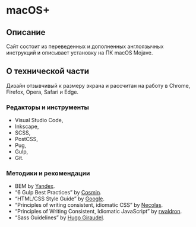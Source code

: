 # macOS+

## Описание

Сайт состоит из переведенных и дополненных англоязычных инструкций
и описывает установку на ПК macOS Mojave.

## О технической части

Дизайн отзывчивый к размеру экрана и рассчитан на работу в Chrome, Firefox, Opera, Safari и Edge.

### Редакторы и инструменты

* Visual Studio Code,
* Inkscape,
* SCSS,
* PostCSS,
* Pug,
* Gulp,
* Git.

### Методики и рекомендации

* BEM by [Yandex](https://ru.bem.info/methodology/).
* “6 Gulp Best Practices” by [Cosmin](http://blog.rangle.io/angular-gulp-bestpractices/).
* “HTML/CSS Style Guide” by [Google](https://google.github.io/styleguide/htmlcssguide.html).
* “Principles of writing consistent, idiomatic CSS” by [Necolas](https://github.com/necolas/idiomatic-css).
* “Principles of Writing Consistent, Idiomatic JavaScript” by [rwaldron](https://github.com/rwaldron/idiomatic.js/).
* “Sass Guidelines” by [Hugo Giraudel](https://sass-guidelin.es/ru/).